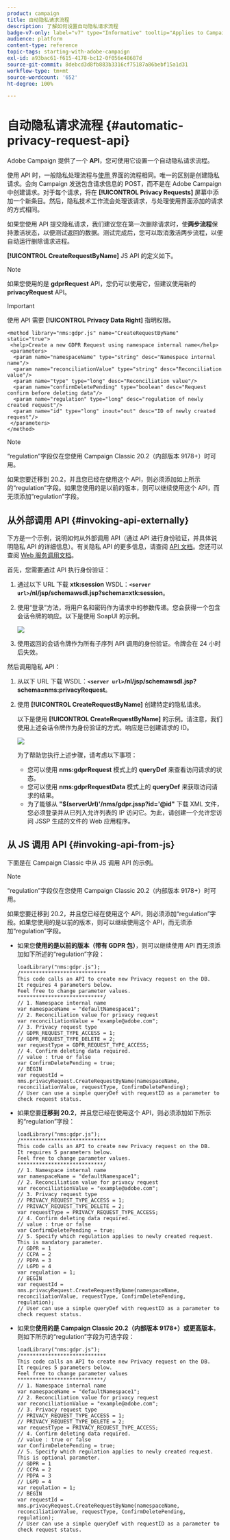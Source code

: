 ```yaml
---
product: campaign
title: 自动隐私请求流程
description: 了解如何设置自动隐私请求流程
badge-v7-only: label="v7" type="Informative" tooltip="Applies to Campaign Classic v7 only"
audience: platform
content-type: reference
topic-tags: starting-with-adobe-campaign
exl-id: a93bac61-f615-4178-bc12-0f056e48687d
source-git-commit: 8debcd3d8fb883b3316cf75187a86bebf15a1d31
workflow-type: tm+mt
source-wordcount: '652'
ht-degree: 100%

---
```


# 自动隐私请求流程 {#automatic-privacy-request-api}



Adobe Campaign 提供了一个 **API**，您可使用它设置一个自动隐私请求流程。

使用 API 时，一般隐私处理流程与[使用 ](privacy-requests-ui.md) 界面的流程相同。唯一的区别是创建隐私请求。会向 Campaign 发送包含请求信息的 POST，而不是在 Adobe Campaign 中创建请求。对于每个请求，将在 **[!UICONTROL Privacy Requests]** 屏幕中添加一个新条目。然后，隐私技术工作流会处理该请求，与处理使用界面添加的请求的方式相同。

如果您使用 API 提交隐私请求，我们建议您在第一次删除请求时，使&#x200B;**两步流程**&#x200B;保持激活状态，以便测试返回的数据。测试完成后，您可以取消激活两步流程，以便自动运行删除请求进程。

**[!UICONTROL CreateRequestByName]** JS API 的定义如下。

>[!NOTE]
>
>如果您使用的是 **gdprRequest** API，您仍可以使用它，但建议使用新的 **privacyRequest** API。

>[!IMPORTANT]
>
>使用 API 需要 **[!UICONTROL Privacy Data Right]** 指明权限。

```
<method library="nms:gdpr.js" name="CreateRequestByName" static="true">
 <help>Create a new GDPR Request using namespace internal name</help>
 <parameters>
  <param name="namespaceName" type="string" desc="Namespace internal name"/>
  <param name="reconciliationValue" type="string" desc="Reconciliation value"/>
  <param name="type" type="long" desc="Reconciliation value"/>
  <param name="confirmDeletePending" type="boolean" desc="Request confirm before deleting data"/>
  <param name="regulation" type="long" desc="regulation of newly created request"/>
  <param name="id" type="long" inout="out" desc="ID of newly created request"/>
 </parameters>
</method>
```

>[!NOTE]
>
>“regulation”字段仅在您使用 Campaign Classic 20.2（内部版本 9178+）时可用。
>
>如果您要迁移到 20.2，并且您已经在使用这个 API，则必须添加如上所示的“regulation”字段。如果您使用的是以前的版本，则可以继续使用这个 API，而无须添加“regulation”字段。

## 从外部调用 API {#invoking-api-externally}

下方是一个示例，说明如何从外部调用 API（通过 API 进行身份验证，并具体说明隐私 API 的详细信息）。有关隐私 API 的更多信息，请查阅 [API 文档](https://experienceleague.adobe.com/developer/campaign-api/api/s-nms-privacyRequest.html?lang=zh-Hans)。您还可以查阅 [Web 服务调用文档](../../configuration/using/web-service-calls.md)。

首先，您需要通过 API 执行身份验证：

1. 通过以下 URL 下载 **xtk:session** WSDL：**`<server url>`/nl/jsp/schemawsdl.jsp?schema=xtk:session**。

1. 使用“登录”方法，将用户名和密码作为请求中的参数传递。您会获得一个包含会话令牌的响应。以下是使用 SoapUI 的示例。

   ![](assets/do-not-localize/privacy-api.png)

1. 使用返回的会话令牌作为所有子序列 API 调用的身份验证。令牌会在 24 小时后失效。

然后调用隐私 API：

1. 从以下 URL 下载 WSDL：**`<server url>`/nl/jsp/schemawsdl.jsp?schema=nms:privacyRequest**。

1. 使用 **[!UICONTROL CreateRequestByName]** 创建特定的隐私请求。

   以下是使用 **[!UICONTROL CreateRequestByName]** 的示例。请注意，我们使用上述会话令牌作为身份验证的方式。响应是已创建请求的 ID。

   ![](assets/do-not-localize/privacy-api-2.png)

   为了帮助您执行上述步骤，请考虑以下事项：

   * 您可以使用 **nms:gdprRequest** 模式上的 **queryDef** 来查看访问请求的状态。
   * 您可以使用 **nms:gdprRequestData** 模式上的 **queryDef** 来获取访问请求的结果。
   * 为了能够从 **&quot;$(serverUrl)&#39;/nms/gdpr.jssp?id=&#39;@id&quot;** 下载 XML 文件，您必须登录并从已列入允许列表的 IP 访问它。为此，请创建一个允许您访问 JSSP 生成的文件的 Web 应用程序。

## 从 JS 调用 API {#invoking-api-from-js}

下面是在 Campaign Classic 中从 JS 调用 API 的示例。

>[!NOTE]
>
>“regulation”字段仅在您使用 Campaign Classic 20.2（内部版本 9178+）时可用。
>
>如果您要迁移到 20.2，并且您已经在使用这个 API，则必须添加“regulation”字段。如果您使用的是以前的版本，则可以继续使用这个 API，而无须添加“regulation”字段。

* 如果您&#x200B;**使用的是以前的版本（带有 GDPR 包）**，则可以继续使用 API 而无须添加如下所述的“regulation”字段：

   ```
   loadLibrary("nms:gdpr.js");
   /**************************** 
   This code calls an API to create new Privacy request on the DB.
   It requires 4 parameters below.
   Feel free to change parameter values.
   ****************************/
   // 1. Namespace internal name
   var namespaceName = "defaultNamespace1";
   // 2. Reconciliation value for privacy request
   var reconciliationValue = "example@adobe.com";
   // 3. Privacy request type
   // GDPR_REQUEST_TYPE_ACCESS = 1;
   // GDPR_REQUEST_TYPE_DELETE = 2;
   var requestType = GDPR_REQUEST_TYPE_ACCESS;
   // 4. Confirm deleting data required.
   // value : true or false
   var ConfirmDeletePending = true;
   // BEGIN
   var requestId = nms.privacyRequest.CreateRequestByName(namespaceName, reconciliationValue, requestType, ConfirmDeletePending);
   // User can use a simple queryDef with requestID as a parameter to check request status.
   ```

* 如果您要&#x200B;**迁移到 20.2**，并且您已经在使用这个 API，则必须添加如下所示的“regulation”字段：

   ```
   loadLibrary("nms:gdpr.js");
   /**************************** 
   This code calls an API to create new Privacy request on the DB.
   It requires 5 parameters below.
   Feel free to change parameter values.
   ****************************/
   // 1. Namespace internal name
   var namespaceName = "defaultNamespace1";
   // 2. Reconciliation value for privacy request
   var reconciliationValue = "example@adobe.com";
   // 3. Privacy request type
   // PRIVACY_REQUEST_TYPE_ACCESS = 1;
   // PRIVACY_REQUEST_TYPE_DELETE = 2;
   var requestType = PRIVACY_REQUEST_TYPE_ACCESS;
   // 4. Confirm deleting data required.
   // value : true or false
   var ConfirmDeletePending = true;
   // 5. Specify which regulation applies to newly created request. This is mandatory parameter.
   // GDPR = 1
   // CCPA = 2
   // PDPA = 3
   // LGPD = 4
   var regulation = 1;
   // BEGIN
   var requestId = nms.privacyRequest.CreateRequestByName(namespaceName, reconciliationValue, requestType, ConfirmDeletePending, regulation);
   // User can use a simple queryDef with requestID as a parameter to check request status.
   ```

* 如果您&#x200B;**使用的是 Campaign Classic 20.2（内部版本 9178+）或更高版本**，则如下所示的“regulation”字段为可选字段：

   ```
   loadLibrary("nms:gdpr.js");
   /**************************** 
   This code calls an API to create new Privacy request on the DB.
   It requires 5 parameters below.
   Feel free to change parameter values 
   ****************************/
   // 1. Namespace internal name
   var namespaceName = "defaultNamespace1";
   // 2. Reconciliation value for privacy request
   var reconciliationValue = "example@adobe.com";
   // 3. Privacy request type
   // PRIVACY_REQUEST_TYPE_ACCESS = 1;
   // PRIVACY_REQUEST_TYPE_DELETE = 2;
   var requestType = PRIVACY_REQUEST_TYPE_ACCESS;
   // 4. Confirm deleting data required.
   // value : true or false
   var ConfirmDeletePending = true;
   // 5. Specify which regulation applies to newly created request. This is optional parameter.
   // GDPR = 1
   // CCPA = 2
   // PDPA = 3
   // LGPD = 4
   var regulation = 1;
   // BEGIN
   var requestId = nms.privacyRequest.CreateRequestByName(namespaceName, reconciliationValue, requestType, ConfirmDeletePending, regulation);
   // User can use a simple queryDef with requestID as a parameter to check request status.
   ```
